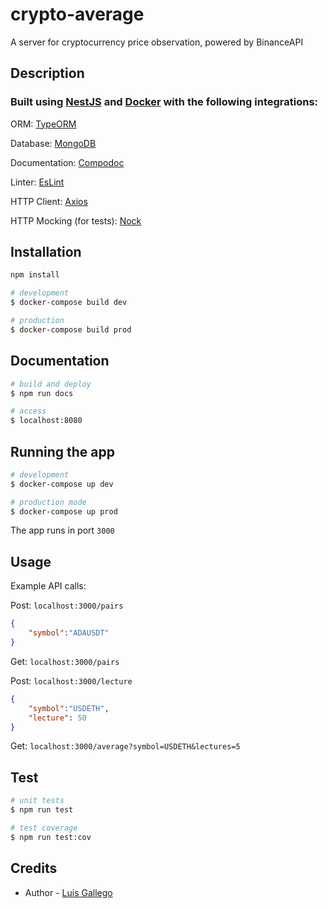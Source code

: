 # crypto-average
 A server for cryptocurrency price observation, powered by BinanceAPI

## Description

### Built using [NestJS](https://typeorm.io/#/) and [Docker](https://docs.docker.com/engine/reference/commandline/compose/) with the following integrations:
  
  ORM: [TypeORM](https://typeorm.io/#/)
  
  Database: [MongoDB](https://www.mongodb.com)
  
  Documentation: [Compodoc](https://compodoc.app/)
  
  Linter: [EsLint](https://eslint.org/)
  
  HTTP Client: [Axios](https://axios-http.com/docs/intro)
  
  HTTP Mocking (for tests): [Nock](https://www.npmjs.com/package/nock)
  
## Installation

```bash
npm install

# development
$ docker-compose build dev

# production
$ docker-compose build prod
```

## Documentation

```bash
# build and deploy
$ npm run docs

# access
$ localhost:8080
```

## Running the app

```bash
# development
$ docker-compose up dev

# production mode
$ docker-compose up prod
```
The app runs in port `3000`

## Usage

Example API calls:

Post: `localhost:3000/pairs`
```json
{
    "symbol":"ADAUSDT"
}
```

Get: `localhost:3000/pairs`

Post: `localhost:3000/lecture`
```json
{
    "symbol":"USDETH",
    "lecture": 50
}
```

Get: `localhost:3000/average?symbol=USDETH&lectures=5`

## Test

```bash
# unit tests
$ npm run test

# test coverage
$ npm run test:cov
```

## Credits

- Author - [Luis Gallego](https://www.linkedin.com/in/luis-alfredo-gallego-94b078143/)